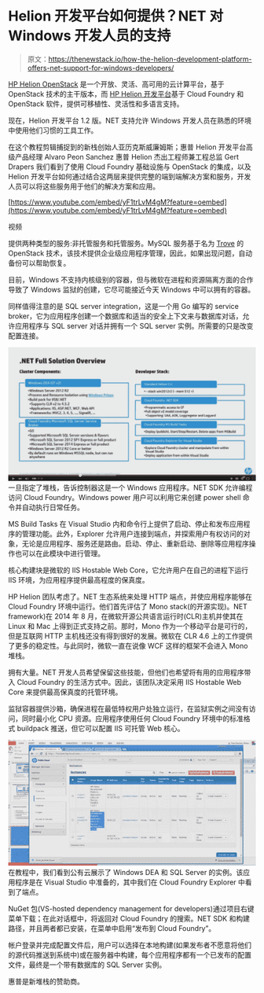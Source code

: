 # Helion 开发平台如何提供？NET 对 Windows 开发人员的支持

> 原文：<https://thenewstack.io/how-the-helion-development-platform-offers-net-support-for-windows-developers/>

[HP Helion OpenStack](http://www8.hp.com/us/en/cloud/hphelion-openstack.html) 是一个开放、灵活、高可用的云计算平台，基于 OpenStack 技术的主干版本，而 [HP Helion 开发平台](http://www8.hp.com/us/en/cloud/helion-devplatform-overview.html)基于 Cloud Foundry 和 OpenStack 软件，提供可移植性、灵活性和多语言支持。

现在，Helion 开发平台 1.2 版。NET 支持允许 Windows 开发人员在熟悉的环境中使用他们习惯的工具工作。

在这个教程剪辑捕捉到的新栈创始人亚历克斯威廉姆斯；惠普 Helion 开发平台高级产品经理 Alvaro Peon Sanchez 惠普 Helion 杰出工程师兼工程总监 Gert Drapers 我们看到了使用 Cloud Foundry 基础设施与 OpenStack 的集成，以及 Helion 开发平台如何通过结合这两层来提供完整的端到端解决方案和服务，开发人员可以将这些服务用于他们的解决方案和应用。

[https://www.youtube.com/embed/yF1trLvM4gM?feature=oembed](https://www.youtube.com/embed/yF1trLvM4gM?feature=oembed)

视频

提供两种类型的服务:非托管服务和托管服务。MySQL 服务基于名为 [Trove](https://wiki.openstack.org/wiki/Trove) 的 OpenStack 技术，该技术提供企业级应用程序管理，因此，如果出现问题，自动备份可以帮助恢复。

目前，Windows 不支持内核级别的容器，但与微软在进程和资源隔离方面的合作导致了 Windows 监狱的创建，它尽可能接近今天 Windows 中可以拥有的容器。

同样值得注意的是 SQL server integration，这是一个用 Go 编写的 service broker，它为应用程序创建一个数据库和适当的安全上下文来与数据库对话，允许应用程序与 SQL server 对话并拥有一个 SQL server 实例。所需要的只是改变配置连接。

![HP1](img/49ff3e9b005cba40ad7b78b59276d51f.png)一旦指定了堆栈，告诉控制器这是一个 Windows 应用程序。NET SDK 允许编程访问 Cloud Foundry。Windows power 用户可以利用它来创建 power shell 命令并自动执行日常任务。

MS Build Tasks 在 Visual Studio 内和命令行上提供了启动、停止和发布应用程序的管理功能。此外，Explorer 允许用户连接到端点，并探索用户有权访问的对象，无论是应用程序、服务还是路由。启动、停止、重新启动、删除等应用程序操作也可以在此模块中进行管理。

核心构建块是微软的 IIS Hostable Web Core，它允许用户在自己的进程下运行 IIS 环境，为应用程序提供最高程度的保真度。

HP Helion 团队考虑了。NET 生态系统来处理 HTTP 端点，并使应用程序能够在 Cloud Foundry 环境中运行。他们首先评估了 Mono stack(的开源实现)。NET framework)在 2014 年 8 月，在微软开源公共语言运行时(CLR)主机并使其在 Linux 和 Mac 上得到正式支持之前。那时，Mono 作为一个移动平台是可行的，但是互联网 HTTP 主机栈还没有得到很好的发展。微软在 CLR 4.6 上的工作提供了更多的稳定性。与此同时，微软一直在说像 WCF 这样的框架不会进入 Mono 堆栈。

拥有大量。NET 开发人员希望保留这些技能，但他们也希望将有用的应用程序带入 Cloud Foundry 的生活方式中。因此，该团队决定采用 IIS Hostable Web Core 来提供最高保真度的托管环境。

监狱容器提供沙箱，确保进程在最低特权用户处独立运行，在监狱实例之间没有访问，同时最小化 CPU 资源。应用程序使用任何 Cloud Foundry 环境中的标准格式 buildpack 推送，但它可以配置 IIS 可托管 Web 核心。

[![HP2](img/422712e4e3ea555bc44d8866532e9635.png)](https://thenewstack.io/wp-content/uploads/2015/05/HP2.png) 在教程中，我们看到公有云展示了 Windows DEA 和 SQL Server 的实例。该应用程序是在 Visual Studio 中准备的，其中我们在 Cloud Foundry Explorer 中看到了端点。

NuGet 包(VS-hosted dependency management for developers)通过项目右键菜单下载；在此对话框中，将返回对 Cloud Foundry 的搜索。NET SDK 和构建路径，并且两者都已安装，在菜单中启用“发布到 Cloud Foundry”。

帐户登录并完成配置文件后，用户可以选择在本地构建(如果发布者不愿意将他们的源代码推送到系统中)或在服务器中构建，每个应用程序都有一个已发布的配置文件，最终是一个带有数据库的 SQL Server 实例。

惠普是新堆栈的赞助商。

<svg xmlns:xlink="http://www.w3.org/1999/xlink" viewBox="0 0 68 31" version="1.1"><title>Group</title> <desc>Created with Sketch.</desc></svg>